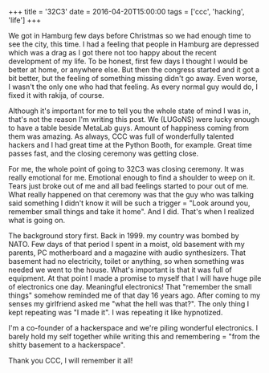 +++
title = '32C3'
date = 2016-04-20T15:00:00
tags = ['ccc', 'hacking', 'life']
+++


We got in Hamburg few days before Christmas so we had enough time to see the
city, this time. I had a feeling that people in Hamburg are depressed which was
a drag as I got there not too happy about the recent development of my life. To
be honest, first few days I thought I would be better at home, or anywhere else.
But then the congress started and it got a bit better, but the feeling of
something missing didn't go away. Even worse, I wasn't the only one who had that
feeling. As every normal guy would do, I fixed it with rakija, of course.

Although it's important for me to tell you the whole state of mind I was in,
that's not the reason I'm writing this post. We (LUGoNS) were lucky enough to
have a table beside MetaLab guys. Amount of happiness coming from them was
amazing. As always, CCC was full of wonderfully talented hackers and I had great
time at the Python Booth, for example. Great time passes fast, and the closing
ceremony was getting close.

For me, the whole point of going to 32C3 was closing ceremony. It was really
emotional for me. Emotional enough to find a shoulder to weep on it. Tears just
broke out of me and all bad feelings started to pour out of me. What really
happened on that ceremony was that the guy who was talking said something I
didn't know it will be such a trigger = "Look around you, remember small things
and take it home". And I did. That's when I realized what is going on.

The background story first. Back in 1999. my country was bombed by NATO. Few
days of that period I spent in a moist, old basement with my parents, PC
motherboard and a magazine with audio synthesizers. That basement had no
electricity, toilet or anything, so when something was needed we went to the
house. What's important is that it was full of equipment. At that point I made
a promise to myself that I will have huge pile of electronics one day.
Meaningful electronics! That "remember the small things" somehow reminded me of
that day 16 years ago. After coming to my senses my girlfriend asked me "what
the hell was that?". The only thing I kept repeating was "I made it". I was
repeating it like hypnotized.

I'm a co-founder of a hackerspace and we're piling wonderful electronics. I
barely hold my self together while writing this and remembering = "from the
shitty basement to a hackerspace".

Thank you CCC, I will remember it all!
